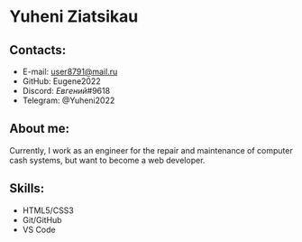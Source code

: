 # Yuheni Ziatsikau

## Contacts:
* E-mail: user8791@mail.ru
* GitHub: Eugene2022
* Discord: _Евгений_#9618
* Telegram: @Yuheni2022

## About me:
Currently, I work as an engineer for the repair and maintenance of computer cash systems, but want to become a web developer.

## Skills:
* HTML5/CSS3
* Git/GitHub
* VS Code
